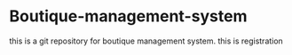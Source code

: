 # Boutique-management-system
this is a git repository for boutique management system.
this is registration
